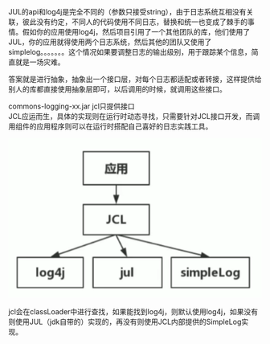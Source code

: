 JUL的api和log4j是完全不同的（参数只接受string），由于日志系统互相没有关联，彼此没有约定，不同人的代码使用不同日志，替换和统一也变成了棘手的事情。假如你的应用使用log4j，然后项目引用了一个其他团队的库，他们使用了JUL，你的应用就得使用两个日志系统，然后其他的团队又使用了simplelog。。。。。。。这个情况如果要调整日志的输出级别，用于跟踪某个信息，简直就是一场灾难。

答案就是进行抽象，抽象出一个接口层，对每个日志都适配或者转接，这样提供给别人的库都直接使用抽象层即可，以后调用的时候，就调用这些接口。

commons-logging-xx.jar
jcl只提供接口  
JCL应运而生，具体的实现则在运行时动态寻找，只需要针对JCL接口开发，而调用组件的应用程序则可以在运行时搭配自己喜好的日志实践工具。

![image](../../images/Snipaste_2022-07-06_22-16-40.png)

jcl会在classLoader中进行查找，如果能找到log4j，则默认使用log4j，如果没有则使用JUL（jdk自带的）实现的，再没有则使用JCL内部提供的SimpleLog实现。